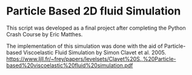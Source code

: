 # Particle Based 2D fluid Simulation

This script was developed as a final project after completing the Python Crash Course by Eric Matthes.

The implementation of this simulation was done with the aid of Particle-based Viscoelastic Fluid Simulation by Simon Clavet et al. 2005. 
https://www.ljll.fr/~frey/papers/levelsets/Clavet%20S.,%20Particle-based%20viscoelastic%20fluid%20simulation.pdf





